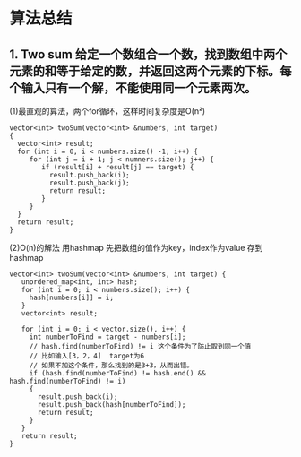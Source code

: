 # 算法总结

## 1. Two sum  给定一个数组合一个数，找到数组中两个元素的和等于给定的数，并返回这两个元素的下标。每个输入只有一个解，不能使用同一个元素两次。

  (1)最直观的算法，两个for循环，这样时间复杂度是O(n²)
  
  ```
  vector<int> twoSum(vector<int> &numbers, int target)
  {
    vector<int> result;
    for (int i = 0, i < numbers.size() -1; i++) {
       for (int j = i + 1; j < numners.size(); j++) {
          if (result[i] + result[j] == target) {
            result.push_back(i);
            result.push_back(j);
            return result;
          }
       }
    }
    return result;
  }
 ```
 
 (2)O(n)的解法  用hashmap
 先把数组的值作为key，index作为value 存到hashmap
 ```
 vector<int> twoSum(vector<int> &numbers, int target) {
    unordered_map<int, int> hash;
    for (int i = 0; i < numbers.size(); i++) {
      hash[numbers[i]] = i;
    }
    vector<int> result;
    
    for (int i = 0; i < vector.size(), i++) {
      int numberToFind = target - numbers[i];
      // hash.find(numberToFind) != i 这个条件为了防止取到同一个值
      // 比如输入[3，2，4]  target为6
      // 如果不加这个条件，那么找到的是3+3，从而出错。
      if (hash.find(numberToFind) != hash.end() && hash.find(numberToFind) != i)
      {
        result.push_back(i);
        result.push_back(hash[numberToFind]);
        return result;
      }
    }
    return result;
 }
 ```
